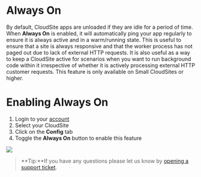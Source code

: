 # Always On

By default, CloudSite apps are unloaded if they are idle for a period of time. When **Always On** is enabled, it will automatically ping your app regularly to ensure it is always active and in a warm/running state. This is useful to ensure that a site is always responsive and that the worker process has not paged out due to lack of external HTTP requests. It is also useful as a way to keep a CloudSite active for scenarios when you want to run background code within it irrespective of whether it is actively processing external HTTP customer requests. This feature is only available on Small CloudSites or higher.



#  Enabling Always On
1. Login to your [account](https://my.gearhost.com)
2. Select your CloudSite
3. Click on the **Config** tab
4. Toggle the **Always On** button to enable this feature

![](https://raw.githubusercontent.com/GearHost/docs/master/Images/AlwaysOn.png)

>**Tip:**If you have any questions please let us know by [opening a support ticket](https://www.gearhost.com/documentation/how-to-open-a-support-ticket).